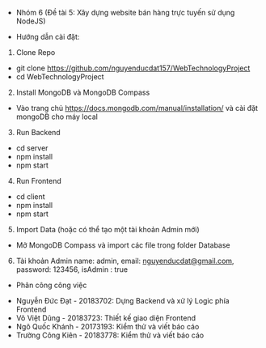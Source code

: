 * Nhóm 6 (Đề tài 5: Xây dựng website bán hàng trực tuyến sử dụng NodeJS)

* Hướng dẫn cài đặt:
1. Clone Repo
- git clone https://github.com/nguyenducdat157/WebTechnologyProject 
- cd WebTechnologyProject

2. Install MongoDB và MongoDB Compass
- Vào trang chủ https://docs.mongodb.com/manual/installation/ và cài đặt mongoDB cho máy local

3. Run Backend
- cd server
- npm install
- npm start

4. Run Frontend
- cd client
- npm install
- npm start

5. Import Data (hoặc có thể tạo một tài khoản Admin mới)
- Mở MongoDB Compass và import các file trong folder Database

6. Tài khoản Admin
name: admin,
email: nguyenducdat@gmail.com,
password: 123456,
isAdmin : true

* Phân công công việc
- Nguyễn Đức Đạt - 20183702: Dựng Backend và xử  lý Logic phía Frontend
- Võ Việt Dũng - 20183723: Thiết kế giao diện Frontend
- Ngô Quốc Khánh - 20173193: Kiểm thử  và viết báo cáo
- Trường Công Kiên - 20183778: Kiểm thử và viết báo cáo
